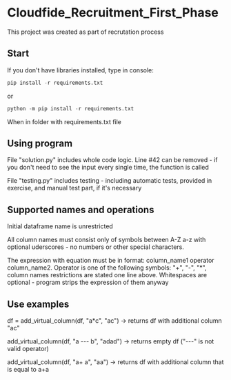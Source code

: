 # Cloudfide_Recruitment_First_Phase
This project was created as part of recrutation process

## Start ##

If you don't have libraries installed, type in console:
```python
pip install -r requirements.txt
```
or
```python
python -m pip install -r requirements.txt
```
When in folder with requirements.txt file

## Using program ##

File "solution.py" includes whole code logic. Line #42 can be removed - if you don't need to see the input every single time, the function is called

File "testing.py" includes testing - including automatic tests, provided in exercise, and manual test part, if it's necessary

## Supported names and operations ##

Initial dataframe name is unrestricted

All column names must consist only of symbols between A-Z a-z with optional uderscores - no numbers or other special characters.

The expression with equation must be in format: column_name1 operator column_name2. Operator is one of the following symbols: "+", "-", "*", column names restrictions are stated one line above. Whitespaces are optional - program strips the expression of them anyway

## Use examples ##

df = add_virtual_column(df, "a*c", "ac") -> returns df with additional column "ac"

add_virtual_column(df, "a --- b", "adad") -> returns empty df ("---" is not valid operator)

add_virtual_column(df, "a+               a", "aa") -> returns df with additional column that is equal to a+a
